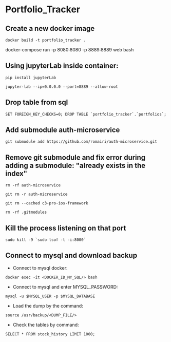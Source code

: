 # Portfolio_Tracker
## Create a new docker image 
```
docker build -t portfolio_tracker .
```
docker-compose run -p 8080:8080 -p 8889:8889  web bash

## Using jupyterLab inside container:
```
pip install jupyterLab
```
```
jupyter-lab --ip=0.0.0.0 --port=8889 --allow-root
```

## Drop table from sql
```
SET FOREIGN_KEY_CHECKS=0; DROP TABLE `portfolio_tracker`.`portfolios`;
```

## Add submodule auth-microservice
```
git submodule add https://github.com/romairi/auth-microservice.git 
```
## Remove git submodule and fix error during adding a submodule: "already exists in the index" 
```
rm -rf auth-microservice
```
```
git rm -r auth-microservice
```
```
git rm --cached c3-pro-ios-framework
```
```
rm -rf .gitmodules
```

## Kill the process listening on that port 
```
sudo kill -9 `sudo lsof -t -i:8000` 
```

## Connect to mysql and download backup
- Connect to mysql docker:
```
docker exec -it <DOCKER_ID_MY_SQL/> bash
```
- Connect to mysql and enter MYSQL_PASSWORD:
```
mysql -u $MYSQL_USER -p $MYSQL_DATABASE
```
- Load the dump by the command:
```
source /usr/backup/<DUMP_FILE/>
```
- Check the tables by command:
```
SELECT * FROM stock_history LIMIT 1000;
```